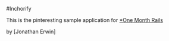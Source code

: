 #Inchorify

This is the pinteresting sample application for [*One Month Rails](http://onemonthrails.com)

by [Jonathan Erwin]
